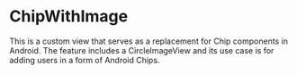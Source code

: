 # ChipWithImage
This is a custom view that serves as a replacement for Chip components in Android.
The feature includes a CircleImageView and its use case is for adding users in a form of Android Chips.
